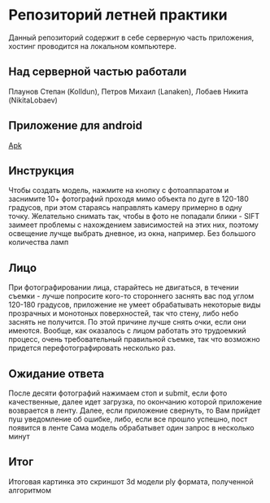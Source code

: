 # Репозиторий летней практики
Данный репозиторий содержит в себе серверную часть приложения, хостинг проводится на локальном компьютере.
## Над серверной частью работали
Плаунов Степан (Kolldun), Петров Михаил (Lanaken), Лобаев Никита (NikitaLobaev)
## Приложение для android
[Apk](https://github.com/pracrice-2020-avatar-app/VR-Social-Network/blob/master/app/release/app-release.apk)
## Инструкция
   Чтобы создать модель, нажмите на кнопку с фотоаппаратом и заснимите 10+ фотографий проходя мимо объекта по дуге в 120-180 градусов, при этом стараясь направлять камеру примерно в одну точку. Желательно снимать так, чтобы в фото не попадали блики - SIFT заимеет проблемы с нахождением зависимостей на этих них, поэтому освещение лучще выбрать дневное, из окна, например. Без большого количества ламп
## Лицо
   При фотографировании лица, старайтесь не двигаться, в течении съемки - лучше попросите кого-то стороннего заснять вас под углом 120-180 градусов, приложение не умеет обрабатывать некоторые виды прозрачных и монотоных поверхностей, так что стену, либо небо заснять не получится. По этой причине лучше снять очки, если они имеются. Вообще, как оказалось с лицом работать это трудоемкий процесс, очень требовательный правильной съемке, так что возможно придется перефотографировать несколько раз.
## Ожидание ответа
   После десяти фотографий нажимаем стоп и submit, если фото качественные, далее идет загрузка, по окончанию которой приложение возврается в ленту. Далее, если  приложение свернуть, то Вам прийдет пуш уведомление об ошибке, либо, если все прошло успешно, пост появится в ленте
   Сама модель обрабатывет один запрос в несколько минут
## Итог
   Итоговая картинка это скриншот 3d модели ply формата, полученной алгоритмом
